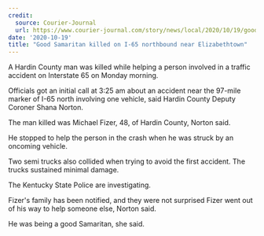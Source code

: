 ```yaml
---
credit:
  source: Courier-Journal
  url: https://www.courier-journal.com/story/news/local/2020/10/19/good-samaritan-killed-car-accident-i-65-north/3710232001/
date: '2020-10-19'
title: "Good Samaritan killed on I-65 northbound near Elizabethtown"
---
```

A Hardin County man was killed while helping a person involved in a traffic accident on Interstate 65 on Monday morning.

Officials got an initial call at 3:25 am about an accident near the 97-mile marker of I-65 north involving one vehicle, said Hardin County Deputy Coroner Shana Norton. 

The man killed was Michael Fizer, 48, of Hardin County, Norton said.

He stopped to help the person in the crash when he was struck by an oncoming vehicle.

Two semi trucks also collided when trying to avoid the first accident. The trucks sustained minimal damage.

The Kentucky State Police are investigating.

Fizer's family has been notified, and they were not surprised Fizer went out of his way to help someone else, Norton said. 

He was being a good Samaritan, she said. 
